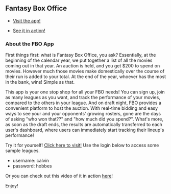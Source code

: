 

## Fantasy Box Office

- [Visit the app!](https://box-office-fantasy.firebaseapp.com/)

- [See it in action!](https://youtu.be/ZSsOsdF_n8Y)


### About the FBO App

 First things first: what is Fantasy Box Office, you ask? Essentially, at the beginning of the calendar year, we put together a list of all the movies coming out in that year. An auction is held, and you get $200 to spend on movies. However much those movies make domestically over the course of their run is added to your total. At the end of the year, whoever has the most in the bank, wins! Simple as that.

 This app is your one stop shop for all your FBO needs! You can sign up, join as many leagues as you want, and track the performance of your movies, compared to the others in your league. And on draft night, FBO provides a convenient platform to host the auction. With real-time bidding and easy ways to see your and your opponents' growing rosters, gone are the days of asking "who won that??" and "how much did you spend?". What's more, as soon as the draft ends, the results are automatically transferred to each user's dashboard, where users can immediately start tracking their lineup's performance!

 Try it for yourself! [Click here to visit!](https://box-office-fantasy.firebaseapp.com/) Use the login below to access some sample leagues.

 - username: calvin
 - password: hobbes

 Or you can check out this video of it in action [here](https://youtu.be/ZSsOsdF_n8Y)!

 Enjoy!
